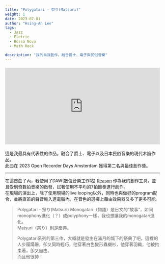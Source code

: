 ```yaml
---
title: "Polygatari - 祭り(Matsuri)"
weight: 1
date: 2023-07-01
author: "Hsing-An Lee"
tags: 
  - Jazz
  - Eletric
  - Bossa Nova
  - Math Rock

description: "我的自我創作，融合爵士、電子與民俗音樂"
---
```


<div class="youtube-embed" style="max-width:900px; margin: 1.2rem 0;">
  <iframe width="100%" height="250" src="https://www.youtube.com/embed/gMag4XdDU_A?" title="Polygatari-Matsuri" frameborder="0" allow="accelerometer; autoplay; clipboard-write; encrypted-media; gyroscope; picture-in-picture" allowfullscreen></iframe>
</div>

這是我最具有代表性的作品。融合了爵士、電子以及日本民俗音樂的現代木笛作品。  
此曲在 2023 Open Recorder Days Amsterdam 獲得第二名與最佳創作獎。
 <!--more-->

---
在這首曲子內，我使用了DAW(數位音樂工作站) [Reason](https://www.reasonstudios.com/?srsltid=AfmBOopOlDXSckGj6--NEWvOwjHG2pdTewFIFo40HpLlqW3qNLOWqujq) 作為我的創作工具，並且受到奇數拍音樂的啟發，試著使用不平均的7拍節奏進行創作。  
在現場的演出上，除了使用現場的live looping以外，同時也與做好的program配合，並將直笛的聲音輸入進電腦內，在音色的選擇上藉由效果器又多了更多可能。

>Polygatari - 祭り(Matsuri)
>Monogatari（物語）是日文的”故事”，如同monophony進化（？）成polyphony一樣，我也想讓我的monogatari進化。  
>Matsuri（祭り）則是慶典。  
>
>Polygatari系列的第三作，大概就是發生在滿月的城下的祭典了吧，這裡的人步履蹣跚，卻又同時輕巧，他穿著白色變形蟲襯衫，他穿著羽織，他被拘束著，卻又自由。  
>而且他很帥！
